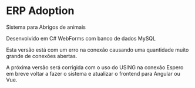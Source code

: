 # ERP Adoption
Sistema para Abrigos de animais

Desenvolvido em C# WebForms com banco de dados MySQL

Esta versão está com um erro na conexão causando uma quantidade muito grande de conexões abertas.

A próxima versão será corrigida com o uso do USING na conexão
Espero em breve voltar a fazer o sistema e atualizar o frontend para Angular ou Vue.
